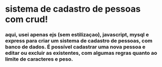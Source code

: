 # sistema de cadastro de pessoas com crud!
### aqui, usei apenas ejs (sem estilizaçao), javascript, mysql e express para criar um sistema de cadastro de pessoas, com banco de dados. É possível cadastrar uma nova pessoa e editar ou excluir as existentes, com algumas regras quanto ao limite de caracteres e peso.
